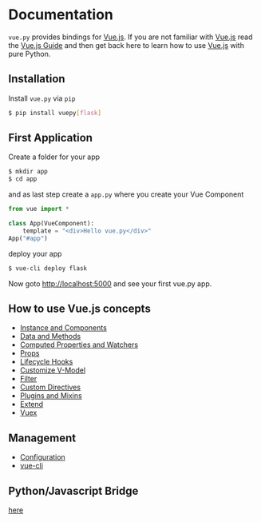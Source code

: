 # Documentation
`vue.py` provides bindings for [Vue.js](https://vuejs.org/).
If you are not familiar with [Vue.js](https://vuejs.org/) read the [Vue.js Guide](https://vuejs.org/v2/guide/)
and then get back here to learn how to use [Vue.js](https://vuejs.org/) with pure Python.

## Installation

Install `vue.py` via `pip`
```bash
$ pip install vuepy[flask]
```

## First Application
Create a folder for your app
```bash
$ mkdir app
$ cd app
```

and as last step create a `app.py` where you create your Vue Component
```python
from vue import *

class App(VueComponent):
    template = "<div>Hello vue.py</div>"
App("#app")
```

deploy your app
```bash
$ vue-cli deploy flask
```
Now goto [http://localhost:5000](http://localhost:5000) and see your first vue.py app.

## How to use Vue.js concepts
* [Instance and Components](vue_concepts/instance_components.md)
* [Data and Methods](vue_concepts/data_methods.md)
* [Computed Properties and Watchers](vue_concepts/computed_properties.md)
* [Props](vue_concepts/props.md)
* [Lifecycle Hooks](vue_concepts/lifecycle_hooks.md)
* [Customize V-Model](vue_concepts/custom_vmodel.md)
* [Filter](vue_concepts/filter.md)
* [Custom Directives](vue_concepts/custom_directives.md)
* [Plugins and Mixins](vue_concepts/plugins_mixins.md)
* [Extend](vue_concepts/extend.md)
* [Vuex](vue_concepts/vuex.md)

## Management
* [Configuration](management/configuration.md)
* [vue-cli](management/cli.md)

## Python/Javascript Bridge
[here](pyjs_bridge.md)
